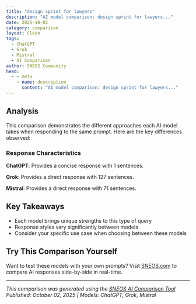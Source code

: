 ```yaml
---
title: "design sprint for lawyers"
description: "AI model comparison: design sprint for lawyers..."
date: 2025-10-02
category: comparison
layout: Clean
tags:
  - ChatGPT
  - Grok
  - Mistral
  - AI Comparison
author: SNEOS Community
head:
  - - meta
    - name: description
      content: "AI model comparison: design sprint for lawyers..."
---
```


<ChatComparison
  title="design sprint for lawyers"
  prompt="design sprint for lawyers"
  :responses='{
    "ChatGPT": "Error calling OpenAI API.",
    "Grok": "A design sprint is a time-constrained, five-day process used to solve critical business problems through design, prototyping, and testing ideas with users. Originally developed by Google Ventures (GV), it can be adapted to various industries, including law. A design sprint for lawyers could focus on addressing challenges such as improving client experiences, streamlining legal processes, creating innovative legal tech tools, or solving specific legal service delivery problems.\n\nBelow is a tailored framework for a **Design Sprint for Lawyers**, keeping in mind the unique needs of the legal profession (e.g., confidentiality, regulatory constraints, and client-centricity).\n\n---\n\n### **Overview of a 5-Day Design Sprint for Lawyers**\n**Objective**: Solve a specific problem or improve a legal service/process (e.g., client onboarding, contract drafting automation, or access to legal advice for underserved communities).\n\n**Participants**:  \n- Lawyers (subject matter experts)  \n- Legal tech specialists (if relevant)  \n- UX/UI designers (for client-facing solutions)  \n- Clients or client representatives (for feedback)  \n- Facilitator (to guide the sprint and manage time)\n\n---\n\n### **Pre-Sprint Preparation (1-2 weeks prior)**  \n1. **Define the Problem**: Narrow down a specific challenge. Examples:  \n   - \u0022How might we simplify client intake processes for small law firms?\u0022  \n   - \u0022How can we create a user-friendly tool for clients to understand legal contracts?\u0022  \n   - \u0022How can we reduce the time spent on repetitive legal research?\u0022  \n2. **Assemble the Team**: Ensure diversity of expertise (legal, tech, design, etc.).  \n3. **Set Logistics**: Book a dedicated space, arrange tools (whiteboards, sticky notes, video conferencing if remote), and ensure access to legal tech or data if needed.  \n4. **Gather Background Data**: Collect relevant data on the problem (e.g., client feedback, process inefficiencies, or regulatory requirements).\n\n---\n\n### **Day 1: Map and Define**\n**Goal**: Agree on the problem and define a clear focus for the sprint.  \n- **Morning**:  \n  - **Introductions and Ground Rules**: Set expectations (e.g., confidentiality for sensitive client data).  \n  - **Expert Interviews**: Invite stakeholders (e.g., senior lawyers, clients, or legal ops staff) to share insights about the problem.  \n  - **Define the Long-Term Goal**: What does success look like in 6 months or a year? (e.g., \u0022Reduce client onboarding time by 50%\u0022).  \n- **Afternoon**:  \n  - **Map the Problem**: Create a visual map of the current process or user journey (e.g., client journey from inquiry to case resolution).  \n  - **Choose a Focus**: Narrow down to a specific part of the problem to solve during the sprint (e.g., \u201Cautomating initial client questionnaires\u201D).  \n  - **Set Sprint Questions**: Formulate key questions to answer (e.g., \u201CCan we create a secure, easy-to-use form for client intake that complies with data protection laws?\u201D).\n\n**Homework**: Ask participants to research inspiration (e.g., existing legal tech tools, client feedback, or competitor solutions).\n\n---\n\n### **Day 2: Sketch Solutions**\n**Goal**: Generate a wide range of ideas and select the best ones to prototype.  \n- **Morning**:  \n  - **Lightning Demos**: Review inspiring ideas from other industries or legal tech solutions (e.g., e-signature tools like DocuSign or AI for legal research like ROSS Intelligence).  \n  - **Ideation Session**: Brainstorm solutions using techniques like \u201CCrazy 8s\u201D (each participant sketches 8 ideas in 8 minutes). Encourage creativity while keeping legal ethics (e.g., client confidentiality) in mind.  \n- **Afternoon**:  \n  - **Solution Sketches**: Individuals create detailed sketches or storyboards of their best ideas (anonymous to avoid bias).  \n  - **Critique and Vote**: Use methods like dot-voting to select the most promising ideas. The team converges on 1-3 concepts to prototype.  \n  - **Storyboard the Prototype**: Create a step-by-step user journey for the selected idea(s) to guide prototyping.\n\n---\n\n### **Day 3: Decide and Prototype**\n**Goal**: Build a realistic prototype to test with users.  \n- **Morning**:  \n  - **Finalize Decisions**: Resolve any lingering debates about features or scope. Focus on creating a \u201CGoldilocks\u201D prototype (not too detailed, not too vague).  \n  - **Assign Roles for Prototyping**: Divide tasks (e.g., designers create mockups, lawyers ensure compliance, tech experts build functionality).  \n- **Afternoon**:  \n  - **Build the Prototype**: Depending on the solution, this could be:  \n    - A paper prototype (e.g., sketches of a client portal).  \n    - A digital mockup (using tools like Figma or Adobe XD for app interfaces).  \n    - A process flowchart (for internal workflow improvements).  \n  - Ensure the prototype addresses legal constraints (e.g., GDPR compliance for client data or ethical considerations for AI tools).\n\n**Note**: For legal sprints, it\u2019s critical to flag any regulatory or ethical concerns during prototyping (e.g., data security, unauthorized practice of law if automating advice).\n\n---\n\n### **Day 4: Test**\n**Goal**: Validate the prototype with real users (clients, lawyers, or staff).  \n- **Morning**:  \n  - **Prepare for Testing**: Create a testing script to ensure consistency (e.g., \u201CWalk us through how you would use this client intake form\u201D). Identify 5-7 testers who represent the target audience.  \n  - **Conduct Tests**: Run 1:1 interviews where users interact with the prototype while the team observes and takes notes. Focus on usability, clarity, and whether the solution addresses the problem.  \n- **Afternoon**:  \n  - **Analyze Feedback**: Summarize key insights and identify patterns (e.g., \u201CClients found the language too legalistic\u201D or \u201CLawyers appreciated the time saved but worried about data security\u201D).  \n  - **Iterate if Time Permits**: Make quick adjustments to the prototype based on feedback.\n\n**Note**: If testing with clients, ensure confidentiality agreements are in place and anonymize any sensitive data.\n\n---\n\n### **Day 5: Wrap-Up and Plan Next Steps**\n**Goal**: Reflect on the sprint, decide on implementation, and create an action plan.  \n- **Morning**:  \n  - **Review Findings**: Present user feedback and assess whether the solution meets the sprint goal.  \n  - **Discuss Feasibility**: Evaluate technical, legal, and financial constraints to implementation (e.g., \u201CDo we need to consult with IT for cybersecurity?\u201D or \u201CDoes this align with bar association rules?\u201D).  \n- **Afternoon**:  \n  - **Create a Roadmap**: Outline next steps, including:  \n    - Further development or piloting.  \n    - Assigning responsibilities and timelines.  \n    - Identifying resources or budget needs.  \n  - **Pitch to Stakeholders**: If necessary, prepare a presentation for firm partners or clients to gain buy-in for the solution.  \n  - **Reflect as a Team**: Discuss what worked well in the sprint and what could be improved for future sprints.\n\n---\n\n### **Key Considerations for Lawyers in a Design Sprint**\n1. **Confidentiality and Ethics**: Always prioritize client confidentiality and comply with legal ethics (e.g., avoid sharing identifiable client data during testing). Use NDAs if involving external testers.  \n2. **Regulatory Compliance**: Ensure solutions adhere to laws like data protection regulations (e.g., GDPR, HIPAA) or bar association rules on technology use.  \n3. **Client-Centric Focus**: Legal services are highly personal. Involve clients or their representatives in feedback loops to ensure solutions meet their emotional and practical needs.  \n4. **Technology Constraints**: Lawyers may not be tech-savvy, so prototypes should be user-friendly for non-technical users or include training plans.  \n5. **Time Sensitivity**: Legal work often operates on tight deadlines. Ensure the sprint doesn\u2019t disrupt critical casework or client obligations.\n\n---\n\n### **Example Use Case: Client Onboarding Tool**\n- **Problem**: \u201CSmall law firms spend too much time on manual client onboarding.\u201D  \n- **Day 1**: Map the current onboarding process (phone calls, emails, paper forms) and define the goal (\u201CCut onboarding time by 50% with a digital solution\u201D).  \n- **Day 2**: Brainstorm ideas like a secure online form, automated document signing, or a client portal. Vote on the online form idea.  \n- **Day 3**: Prototype a clickable mockup of the form using Figma, ensuring fields comply with data privacy laws.  \n- **Day 4**: Test with 5 clients and 3 lawyers. Clients find it easy; lawyers worry about data security.  \n- **Day 5**: Create a roadmap to integrate encryption and get IT support for implementation, pitching the idea to firm partners.\n\n---\n\nBy following this framework, lawyers can use design sprints to innovate within their practice, improve efficiency, and enhance client satisfaction while staying mindful of the unique constraints of the legal field. If you\u2019d like a deeper dive into a specific legal problem or sprint phase, let me know!",
    "Mistral": "Designing a Design Sprint specifically for lawyers involves tailoring the traditional Design Sprint process to address the unique challenges and opportunities within the legal profession. Here\u2019s a step-by-step guide to conducting a Design Sprint for lawyers:\n\n### Day 1: Understand\n**Objective:** Gain a deep understanding of the problem and the context.\n\n1. **Kickoff Meeting:**\n   - Introduce the team and the goals of the sprint.\n   - Define the problem area (e.g., improving client communication, streamlining case management, enhancing legal research).\n\n2. **Expert Interviews:**\n   - Conduct interviews with key stakeholders, including lawyers, paralegals, clients, and legal tech experts.\n   - Gather insights on current pain points, opportunities, and best practices.\n\n3. **User Journey Mapping:**\n   - Map out the current user journey for clients or internal processes.\n   - Identify key touchpoints and areas for improvement.\n\n4. **How Might We (HMW) Questions:**\n   - Generate a list of \u0022How Might We\u0022 questions to frame the problem and inspire solutions.\n   - Example: \u0022How might we improve the efficiency of document review?\u0022\n\n### Day 2: Diverge\n**Objective:** Explore a wide range of potential solutions.\n\n1. **Lightning Demos:**\n   - Present examples of successful solutions from other industries or legal practices.\n   - Discuss what makes these solutions effective.\n\n2. **Crazy 8s:**\n   - Each team member sketches eight different ideas in eight minutes.\n   - Focus on quantity over quality to encourage creative thinking.\n\n3. **Solution Sketching:**\n   - Each team member creates a detailed sketch of their best idea.\n   - Include annotations to explain the concept.\n\n4. **Silent Critique:**\n   - Team members review each other\u2019s sketches silently.\n   - Use sticky notes to provide feedback and ask questions.\n\n### Day 3: Decide\n**Objective:** Choose the best ideas to prototype.\n\n1. **Heat Map Voting:**\n   - Team members vote on the best ideas using sticky dots.\n   - Identify the most promising concepts.\n\n2. **Rumble:**\n   - Discuss the top-voted ideas in detail.\n   - Consider feasibility, impact, and alignment with the problem area.\n\n3. **Storyboarding:**\n   - Create a storyboard for the chosen solution.\n   - Outline the user journey step-by-step.\n\n4. **Prototype Planning:**\n   - Decide on the key features to include in the prototype.\n   - Assign roles and responsibilities for the prototyping phase.\n\n### Day 4: Prototype\n**Objective:** Build a realistic prototype of the chosen solution.\n\n1. **Divide and Conquer:**\n   - Break down the prototype into smaller tasks.\n   - Assign tasks to team members based on their expertise.\n\n2. **Build the Prototype:**\n   - Use tools like InVision, Figma, or even physical mockups to create the prototype.\n   - Ensure the prototype is realistic enough to test with users.\n\n3. **Review and Refine:**\n   - Conduct a walkthrough of the prototype.\n   - Make any necessary adjustments before testing.\n\n### Day 5: Test\n**Objective:** Gather feedback from real users to validate the solution.\n\n1. **User Testing:**\n   - Recruit a small group of users (e.g., clients, lawyers) to test the prototype.\n   - Conduct one-on-one interviews to gather qualitative feedback.\n\n2. **Debrief:**\n   - Review the feedback and identify patterns.\n   - Discuss what worked well and what needs improvement.\n\n3. **Next Steps:**\n   - Decide on the next steps based on the feedback.\n   - Plan for further iterations or implementation.\n\n### Tips for Success:\n- **Involve Diverse Stakeholders:** Include a mix of lawyers, clients, and legal tech experts to ensure a well-rounded perspective.\n- **Focus on User-Centric Design:** Keep the end-user (e.g., clients, lawyers) at the center of the design process.\n- **Iterate Quickly:** Be prepared to make rapid adjustments based on feedback.\n- **Document Everything:** Keep detailed notes and documentation to refer back to during and after the sprint.\n\nBy following this structured approach, you can effectively address legal challenges and develop innovative solutions tailored to the needs of the legal profession."
  }'
  published-date="03:14"
/>

## Analysis

This comparison demonstrates the different approaches each AI model takes when responding to the same prompt. Here are the key differences observed:

### Response Characteristics

**ChatGPT**: Provides a concise response with 1 sentences. 

**Grok**: Provides a direct response with 127 sentences. 

**Mistral**: Provides a direct response with 71 sentences. 

## Key Takeaways

- Each model brings unique strengths to this type of query
- Response styles vary significantly between models
- Consider your specific use case when choosing between these models

## Try This Comparison Yourself

Want to test these models with your own prompts? Visit [SNEOS.com](https://sneos.com) to compare AI responses side-by-side in real-time.

---

*This comparison was generated using the [SNEOS AI Comparison Tool](https://sneos.com)*
*Published: October 02, 2025 | Models: ChatGPT, Grok, Mistral*

